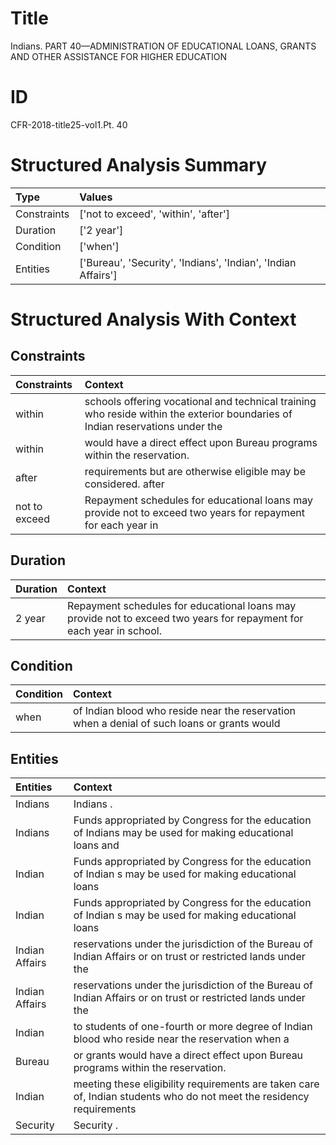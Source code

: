 # Title

 Indians. PART 40—ADMINISTRATION OF EDUCATIONAL LOANS, GRANTS AND OTHER ASSISTANCE FOR HIGHER EDUCATION


# ID

 CFR-2018-title25-vol1.Pt. 40


# Structured Analysis Summary

| Type        | Values                                                        |
|:------------|:--------------------------------------------------------------|
| Constraints | ['not to exceed', 'within', 'after']                          |
| Duration    | ['2 year']                                                    |
| Condition   | ['when']                                                      |
| Entities    | ['Bureau', 'Security', 'Indians', 'Indian', 'Indian Affairs'] |


# Structured Analysis With Context

 


## Constraints

| Constraints   | Context                                                                                                                       |
|:--------------|:------------------------------------------------------------------------------------------------------------------------------|
| within        | schools offering vocational and technical training who reside within the exterior boundaries of Indian reservations under the |
| within        | would have a direct effect upon Bureau programs within  the reservation.                                                      |
| after         | requirements but are otherwise eligible may be considered. after                                                              |
| not to exceed | Repayment schedules for educational loans may provide  not to exceed two years for repayment for each year in                 |


## Duration

| Duration   | Context                                                                                                              |
|:-----------|:---------------------------------------------------------------------------------------------------------------------|
| 2 year     | Repayment schedules for educational loans may provide not to exceed two years for repayment for each year in school. |


## Condition

| Condition   | Context                                                                                     |
|:------------|:--------------------------------------------------------------------------------------------|
| when        | of Indian blood who reside near the reservation when a denial of such loans or grants would |


## Entities

| Entities       | Context                                                                                                              |
|:---------------|:---------------------------------------------------------------------------------------------------------------------|
| Indians        | Indians .                                                                                                            |
| Indians        | Funds appropriated by Congress for the education of  Indians may be used for making educational loans and            |
| Indian         | Funds appropriated by Congress for the education of  Indian s may be used for making educational loans               |
| Indian         | Funds appropriated by Congress for the education of  Indian s may be used for making educational loans               |
| Indian Affairs | reservations under the jurisdiction of the Bureau of Indian Affairs or on trust or restricted lands under the        |
| Indian Affairs | reservations under the jurisdiction of the Bureau of Indian Affairs or on trust or restricted lands under the        |
| Indian         | to students of one-fourth or more degree of Indian blood who reside near the reservation when a                      |
| Bureau         | or grants would have a direct effect upon Bureau  programs within the reservation.                                   |
| Indian         | meeting these eligibility requirements are taken care of, Indian students who do not meet the residency requirements |
| Security       | Security .                                                                                                           |


